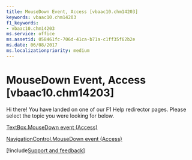```yaml
---
title: MouseDown Event, Access [vbaac10.chm14203]
keywords: vbaac10.chm14203
f1_keywords:
- vbaac10.chm14203
ms.service: office
ms.assetid: 058461fc-706d-41ca-b71a-c1ff35f62b2e
ms.date: 06/08/2017
ms.localizationpriority: medium
---
```



# MouseDown Event, Access [vbaac10.chm14203]

Hi there! You have landed on one of our F1 Help redirector pages. Please select the topic you were looking for below.

[TextBox.MouseDown event (Access)](https://msdn.microsoft.com/library/ae184752-4c7f-3d79-5b3a-08407225f9d9%28Office.15%29.aspx)

[NavigationControl.MouseDown event (Access)](https://msdn.microsoft.com/library/0406fc90-fa66-b436-6761-c16915e37b5d%28Office.15%29.aspx)

[!include[Support and feedback](~/includes/feedback-boilerplate.md)]
